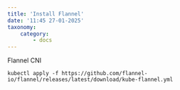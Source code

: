 ```yaml
---
title: 'Install Flannel'
date: '11:45 27-01-2025'
taxonomy:
    category:
        - docs
---
```


Flannel CNI

    kubectl apply -f https://github.com/flannel-io/flannel/releases/latest/download/kube-flannel.yml